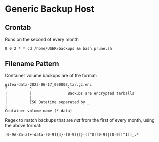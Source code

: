 # Generic Backup Host

## Crontab

Runs on the second of every month.

```
0 0 2 * * cd /home/USER/backups && bash prune.sh
```

## Filename Pattern

Container volume backups are of the format:

```
gitea-data-2023-06-17_050002.tar.gz.enc
^          ^                ^
|          |                Backups are encrypted tarballs
|          |
|          ISO Datetime separated by _
|
Container volume name (*-data)
```

Regex to match backups that are *not* from the first of every month, using the above format:

```
[0-9A-Za-z]+-data-[0-9]{4}-[0-9]{2}-([^0][0-9]|[0-9][^1])_.*
```

